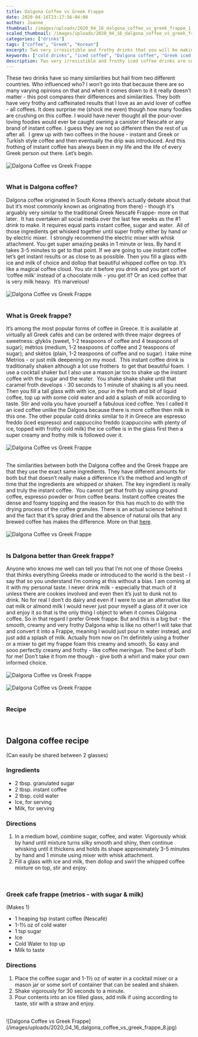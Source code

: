 ```yaml
---
title: Dalgona Coffee vs Greek Frappe
date: 2020-04-16T23:17:56-04:00
author: Joanne
thumbnail: /images/uploads/2020_04_16_dalgona_coffee_vs_greek_frappe_1.jpg
scaled_thumbnail: /images/uploads/2020_04_16_dalgona_coffee_vs_greek_frappe_0.jpg
categories: ["drinks"]
tags: ["coffee", "Greek", "Korean"]
excerpt: Two very irresistible and frothy drinks that you will be making on repeat
keywords: ["cold drinks", "iced coffed", "Dalgona coffee", "Greek iced coffee"]
description: Two very irresistible and frothy iced coffee drinks are compared. Learn how to make Dalgona coffee and Greek frappe, and learn the differences
---
```


These two drinks have so many similarities but hail from two different countries. Who influenced who? I won’t go into that because there are so many varying opinions on that and when it comes down to it it really doesn’t matter - this post compares their differences and similarities. They both have very frothy and caffeinated results that I love as an avid lover of coffee - all coffees. It does surprise me (shock me even) though how many foodies are crushing on this coffee. I would have never thought all the pour-over loving foodies would ever be caught owning a canister of Nescafé or any brand of instant coffee. I guess they are not so different then the rest of us after all.  I grew up with two coffees in the house - instant and Greek or Turkish style coffee and then eventually the drip was introduced. And this frothing of instant coffee has always been in my life and the life of every Greek person out there. Let’s begin.
</br>
</br>
![Dalgona Coffee vs Greek Frappe](/images/uploads/2020_04_16_dalgona_coffee_vs_greek_frappe_2.jpg)
</br>
</br>

### What is Dalgona coffee? 
Dalgona coffee originated in South Korea (there’s actually debate about that but it’s most commonly known as originating from there) - though it's arguably very similar to the traditional Greek Nescafé Frappe- more on that later.  It has overtaken all social media over the last few weeks as the #1 drink to make. It requires equal parts instant coffee, sugar and water.  All of those ingredients get whisked together until super frothy either by hand or by electric mixer.  I strongly recommend the electric mixer with whisk attachment. You get super amazing peaks in 1 minute or less. By hand it takes 3-5 minutes to get to that point. If we are going to use instant coffee let’s get instant results or as close to as possible. Then you fill a glass with ice and milk of choice and dollop that beautiful whipped coffee on top. It’s like a magical coffee cloud. You stir it before you drink and you get sort of ‘coffee milk’ instead of a chocolate milk - you get it? Or an iced coffee that is very milk heavy.  It’s marvelous! 
</br>
</br>
![Dalgona Coffee vs Greek Frappe](/images/uploads/2020_04_16_dalgona_coffee_vs_greek_frappe_3.jpg)
</br>
</br>

### What is Greek frappe? 
It’s among the most popular forms of coffee in Greece. It is available at virtually all Greek cafés and can be ordered with three major degrees of sweetness: glykós (sweet, 1-2 teaspoons of coffee and 4 teaspoons of sugar); métrios (medium, 1-2 teaspoons of coffee and 2 teaspoons of sugar); and skétos (plain, 1-2 teaspoons of coffee and no sugar). I take mine Metrios - or just milk deepening on my mood.  This instant coffee drink is traditionally shaken although a lot use frothers  to get that beautiful foam.  I use a cocktail shaker but I also use a mason jar too to shake up the instant coffee with the sugar and the water.  You shake shake shake until that caramel froth develops - 30 seconds to 1 minute of shaking is all you need. Then you fill a tall glass with with ice, pour in the froth and bit of liquid coffee, top up with some cold water and add a splash of milk according to taste. Stir and voila you have yourself a fabulous iced coffee. Yes I called it an iced coffee unlike the Dalgona because there is more coffee then milk in this one. The other popular cold drinks similar to it in Greece are espresso freddo (iced espresso) and cappuccino freddo (cappuccino with plenty of ice, topped with frothy cold milk) the ice coffee is in the glass first then a super creamy and frothy milk is followed over it.  
</br>
</br>
![Dalgona Coffee vs Greek Frappe](/images/uploads/2020_04_16_dalgona_coffee_vs_greek_frappe_4.jpg)
</br>
</br>

The similarities between both the Dalgona coffee and the Greek frappe are that they use the exact same ingredients. They have different amounts for both but that doesn’t really make a difference it’s the method and length of time that the ingredients are whipped or shaken. The key ingredient is really and truly the instant coffee.  You cannot get that froth by using ground coffee, espresso powder or from coffee beans. Instant coffee creates the dense and foamy topping and the reason for this has much to do with the drying process of the coffee granules. There is an actual science behind it and the fact that it’s spray dried and the absence of natural oils that any brewed coffee has makes the difference. More on that [here](https://coffee.fandom.com/wiki/Greek_frappé_coffee).
</br>
</br>
![Dalgona Coffee vs Greek Frappe](/images/uploads/2020_04_16_dalgona_coffee_vs_greek_frappe_5.jpg)
</br>
</br>

### Is Dalgona better than Greek frappe?
Anyone who knows me well can tell you that I’m not one of those Greeks that thinks everything Greeks made or introduced to the world is the best - I say that so you understand I’m coming at this without a bias. I am coming at it with my personal taste. I never drink milk - especially that much of it unless there are cookies involved and even then it’s just to dunk not to drink. No for real I don’t do dairy and even if I were to use an alternative like oat milk or almond milk I would never just pour myself a glass of it over ice and enjoy it so that is the only thing I object to when it comes Dalgona coffee. So in that regard I prefer Greek frappe. But and this is a big but - the smooth, creamy and very frothy Dalgona whip is like no other! I will take that and convert it into a Frappe, meaning I would just pour in water instead, and just add a splash of milk. Actually from now on I’m definitely using a frother or a mixer to get my frappe foam this creamy and smooth. So easy and sooo perfectly creamy and frothy - like coffee meringue. The best of both for me! Don’t take it from me though - give both a whirl and make your own informed choice. 
</br>
</br>
![Dalgona Coffee vs Greek Frappe](/images/uploads/2020_04_16_dalgona_coffee_vs_greek_frappe_6.jpg)
</br>
</br>
![Dalgona Coffee vs Greek Frappe](/images/uploads/2020_04_16_dalgona_coffee_vs_greek_frappe_7.jpg)
</br>
</br>

### Recipe
</br>

## Dalgona coffee recipe
(Can easily be shared between 2 glasses)

### Ingredients

* <span itemprop="ingredients">2 tbsp. granulated sugar</span>
* <span itemprop="ingredients">2 tbsp. instant coffee </span>
* <span itemprop="ingredients">2 tbsp. cold water</span>
* <span itemprop="ingredients">Ice, for serving</span>
* <span itemprop="ingredients">Milk, for serving</span>

### Directions

1. In a medium bowl, combine sugar, coffee, and water. Vigorously whisk by hand until mixture turns silky smooth and shiny, then continue whisking until it thickens and holds its shape approximately 3-5 minutes by hand and 1 minute using mixer with whisk attachment. 
1. Fill a glass with ice and milk, then dollop and swirl the whipped coffee mixture on top, stir and enjoy. 
</br>

### Greek cafe frappe (metrios - with sugar & milk) 
(Makes 1)

* <span itemprop="ingredients">1 heaping tsp instant coffee (Nescafé)</span>
* <span itemprop="ingredients">1-1&frac12; oz of cold water </span>
* <span itemprop="ingredients">1 tsp sugar </span>
* <span itemprop="ingredients">Ice </span>
* <span itemprop="ingredients">Cold Water to top up</span>
* <span itemprop="ingredients">Milk to taste </span>

### Directions

1. Place the coffee sugar and 1-1&frac12; oz of water in a cocktail mixer or a mason jar or some sort of container that can be sealed and shaken. 
2. Shake vigorously for 30 seconds to a minute. 
3. Pour contents into an ice filled glass, add milk if using according to taste, stir with a straw and enjoy.

</br>
![Dalgona Coffee vs Greek Frappe](/images/uploads/2020_04_16_dalgona_coffee_vs_greek_frappe_8.jpg)
